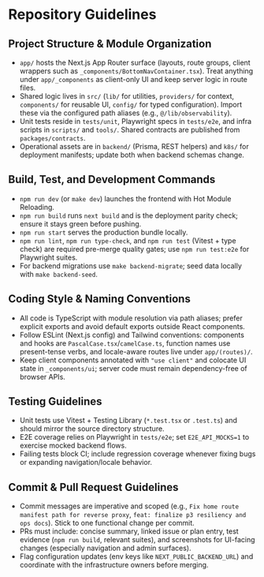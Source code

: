 # Repository Guidelines

## Project Structure & Module Organization
- `app/` hosts the Next.js App Router surface (layouts, route groups, client wrappers such as `_components/BottomNavContainer.tsx`). Treat anything under `app/_components` as client-only UI and keep server logic in route files.
- Shared logic lives in `src/` (`lib/` for utilities, `providers/` for context, `components/` for reusable UI, `config/` for typed configuration). Import these via the configured path aliases (e.g., `@/lib/observability`).
- Unit tests reside in `tests/unit`, Playwright specs in `tests/e2e`, and infra scripts in `scripts/` and `tools/`. Shared contracts are published from `packages/contracts`.
- Operational assets are in `backend/` (Prisma, REST helpers) and `k8s/` for deployment manifests; update both when backend schemas change.

## Build, Test, and Development Commands
- `npm run dev` (or `make dev`) launches the frontend with Hot Module Reloading.
- `npm run build` runs `next build` and is the deployment parity check; ensure it stays green before pushing.
- `npm run start` serves the production bundle locally.
- `npm run lint`, `npm run type-check`, and `npm run test` (Vitest + type check) are required pre-merge quality gates; use `npm run test:e2e` for Playwright suites.
- For backend migrations use `make backend-migrate`; seed data locally with `make backend-seed`.

## Coding Style & Naming Conventions
- All code is TypeScript with module resolution via path aliases; prefer explicit exports and avoid default exports outside React components.
- Follow ESLint (Next.js config) and Tailwind conventions: components and hooks are `PascalCase.tsx`/`camelCase.ts`, function names use present-tense verbs, and locale-aware routes live under `app/(routes)/`.
- Keep client components annotated with `"use client"` and colocate UI state in `_components/ui`; server code must remain dependency-free of browser APIs.

## Testing Guidelines
- Unit tests use Vitest + Testing Library (`*.test.tsx` or `.test.ts`) and should mirror the source directory structure.
- E2E coverage relies on Playwright in `tests/e2e`; set `E2E_API_MOCKS=1` to exercise mocked backend flows.
- Failing tests block CI; include regression coverage whenever fixing bugs or expanding navigation/locale behavior.

## Commit & Pull Request Guidelines
- Commit messages are imperative and scoped (e.g., `Fix home route manifest path for reverse proxy`, `feat: finalize p3 resiliency and ops docs`). Stick to one functional change per commit.
- PRs must include: concise summary, linked issue or plan entry, test evidence (`npm run build`, relevant suites), and screenshots for UI-facing changes (especially navigation and admin surfaces).
- Flag configuration updates (env keys like `NEXT_PUBLIC_BACKEND_URL`) and coordinate with the infrastructure owners before merging.
